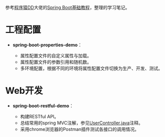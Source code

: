 参考[程序猿DD](https://github.com/dyc87112)大佬的[Spring Boot基础教程](http://blog.didispace.com/Spring-Boot%E5%9F%BA%E7%A1%80%E6%95%99%E7%A8%8B/)，整理的学习笔记。

# 工程配置

* **spring-boot-properties-demo**：

    * 属性配置文件的自定义属性与加载。
    * 属性配置文件的参数引用和随机数。
    * 多环境配置，根据不同的环境将属性配置文件切换为生产、开发、测试。

# Web开发

* **spring-boot-restful-demo**：

    * 构建RESTful API。
    * 总结常用的spring MVC注解，参见[UserController.java](https://github.com/wangleeyom/spring-boot-learning/blob/master/spring-boot-restful-demo/src/main/java/com/leeyom/controller/UserController.java)注释。
    * 采用chrome浏览器的Postman插件测试各接口的调用情况。
